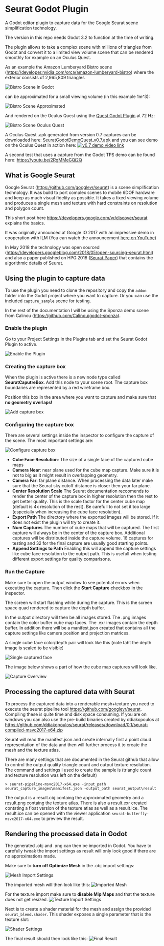 # Seurat Godot Plugin
A Godot editor plugin to capture data for the Google Seurat scene simplification technology.

The version in this repo needs Godot 3.2 to function at the time of writing.

The plugin allows to take a complex scene with millions of triangles from Godot and convert it to a limited view volume scene that can be rendered smoothly for example on an Oculus Quest.

As an example the Amazon Lumberyard Bistro scene (https://developer.nvidia.com/orca/amazon-lumberyard-bistro) where the exterior consists of 2,965,809 triangles

![Bistro Scene in Godot](doc/images/intro_bistroScene_godot.jpg?raw=true)

can be approximated for a small viewing volume (in this example 1m^3):

![Bistro Scene Approximated](doc/images/intro_bistroScene_approximated.jpg?raw=true)

And rendered on the Oculus Quest using the [Quest Godot Plugin](https://github.com/GodotVR/godot_oculus_mobile) at 72 Hz:

![Bistro Scene Oculus Quest](doc/images/oculusquest_bistro_screenshot.jpg?raw=true)

A Oculus Quest .apk generated from version 0.7 captures can be downloaded here: [SeuratGodotDemoQuest_v0.7.apk](https://github.com/NeoSpark314/seurat-godot-plugin/releases/download/v0.7/SeuratGodotDemoQuest_v0.7.apk) and
you can see demo on the Oculus Quest in action here:
[![v0.7 demo video link](doc/images/intro_youtube_preview.jpg?raw=true)](https://www.youtube.com/watch?v=ikYTkyIMV8k)

A second test that uses a capture from the Godot TPS demo can be found here: https://youtu.be/2RgMMeGQi2Q


## What is Google Seurat
Google Seurat (https://github.com/googlevr/seurat) is a scene simplification technology. It was build to port complex scenes to mobile 6DOF hardware and keep as much visual fidelity as possible. It takes a fixed viewing volume and produces a single mesh and texture with hard constraints on resolution and polygon count.

This short post here https://developers.google.com/vr/discover/seurat explains the basics.

It was originally announced at Google IO 2017 with an impressive demo in cooperation with ILM (You can watch the announcement [here on YouTube](https://www.youtube.com/watch?time_continue=1714&v=tto90e-DfeM))

In May 2018 the technology was open sourced (https://developers.googleblog.com/2018/05/open-sourcing-seurat.html) and also a paper published on HPG 2018 ([Seurat Paper](https://pharr.org/matt/papers/seurat_hpg_2018.pdf)) that contains the algorithmic details of Seurat.

## Using the plugin to capture data
To use the plugin you need to clone the repository and copy the `addon` folder into the Godot project where you want to capture. Or you can use the included `capture_sample` scene for testing.

In the rest of the documentation I will be using the Sponza demo scene from Calinou (https://github.com/Calinou/godot-sponza).

### Enable the plugin
Go to your Project Settings in the Plugins tab and set the Seurat Godot Plugin to active.

![Enable the Plugin](doc/images/pluginsetup_activate.jpg?raw=true)

### Creating the capture box

When the plugin is active there is a new node type called **SeuratCaputreBox**. Add this node to your scene root. The capture box boundaries are represented by a red wireframe box.

Position this box in the area where you want to capture and make sure that **no geometry overlaps!**

![Add capture box](doc/images/pluginsetup_createCaptureBox.jpg?raw=true)


### Configuring the capture box

There are several settings inside the inspector to configure the capture of the scene. The most important settings are:

![Configure capture box](doc/images/pluginsetup_configureCaptureBox.jpg?raw=true)

* **Cube Face Resolution**: The size of a single face of the captured cube maps
* **Camera Near**: near plane used for the cube map capture. Make sure it is not to big as it might result in overlapping geometry.
* **Camera Far**: far plane distance. When processing the data later make sure that the Seurat sky cutoff distance is closer then your far plane.
* **Center Resolution Scale** The Seurat documentation reccomends to render the center of the capture box in higher resolution then the rest to get better quality. This is the scale factor for the center cube map (default is 4x resolution of the rest). Be carefull to not set it too large (especially when increasing the cube face resolution).
* **Export Path** The directory where the exported images will be stored. If it does not exist the plugin will try to create it.
* **Num Captures** The number of cube maps that will be captured. The first capture will always be in the center of the capture box. Additional captures will be distributed inside the capture volume. 16 captures for testing and 32 for the final capture are usually good starting points.
* **Append Settings to Path** Enabling this will append the capture settings like cube face resolution to the output path. This is usefull when testing different export settings for quality comparisons.



### Run the Capture
Make sure to open the output window to see potential errors when executing the capture. Then click the **Start Capture** checkbox in the inspector.

The screen will start flashing white during the capture. This is the screen space quad rendered to capture the depth buffer.

In the output directory will then be all images stored. The .png images contain the color buffer cube map faces. The .exr images contain the depth buffer. In addition there will be a manifest.json created that contains all the capture settings like camera position and projection matrices.

A single cube face color/depth pair will look like this (note taht the depth image is scaled to be visible)

![Single captured face](doc/images/capture_sponza_cubeface_coloranddepth.jpg?raw=true)

The image below shows a part of how the cube map captures will look like.

![Capture Overview](doc/images/capture_sponza_cubemaps_overview.jpg?raw-true)


## Processing the captured data with Seurat

To process the captured data into a renderable mesh+texture you need to execute the seurat pipeline tool https://github.com/googlevr/seurat. Compiling these is quite time and disk space consuming. If you are on windows you can also use the pre-build binaries created by ddiakopoulos at https://github.com/ddiakopoulos/seurat/releases/download/0.1/seurat-compiled-msvc2017-x64.zip

Seurat will read the manifest.json and create internally first a point cloud representation of the data and then will further process it to create the mesh and the texture atlas. 

There are many settings that are documented in the Seurat github that allow to control the output quality triangle count and output texture resolution. The command and settings I used to create the sample is (triangle count and texture resolution was left on the default)

```
> seurat-pipeline-msvc2017-x64.exe -input_path seurat_capture_images\manifest.json -output_path seurat_output\result
```

The output is a result.obj containg the approximated geometry and a result.png containg the texture atlas. There is also a result.exr created contating a float version of the texture atlas as well as a result.ice. The result.ice can be opened with the viewer application `seurat-butterfly-msvc2017-x64.exe` to preview the result.

## Rendering the processed data in Godot
The generated .obj and .png can then be imported in Godot. You have to carefully tweak the import settings as result will only look good if there are no approximations made.

Make sure to **turn off Optimize Mesh** in the .obj import settings:

![Mesh Import Settings](doc/images/render_mesh_import_settings.jpg?raw-true)

The imported mesh will then look like this:
![Imported Mesh](doc/images/render_imported_mesh.jpg?raw-true)

For the texture import make sure to **disable Mip Maps** and that the texture does not get resized.
![Texture Import Settings](doc/images/render_texture_import_settings.jpg?raw-true)

Next is to create a shader material for the mesh and assign the provided `seurat_blend.shader`. This shader exposes a single parameter that is the texture slot:

![Shader Settings](doc/images/render_shader_settings.jpg?raw-true)

The final result should then look like this:
![Final Result](doc/images/render_sponza_result.jpg?raw-true)
